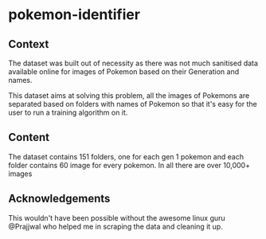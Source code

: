 # pokemon-identifier

## Context
The dataset was built out of necessity as there was not much sanitised data available online for images of Pokemon based on their
Generation and names.

This dataset aims at solving this problem, all the images of Pokemons are separated based on folders with names of Pokemon so that it's easy for the user to run a training algorithm on it.

## Content
The dataset contains 151 folders, one for each gen 1 pokemon and each folder contains 60 image for every pokemon.
In all there are over 10,000+ images

## Acknowledgements
This wouldn't have been possible without the awesome linux guru @Prajjwal who helped me in scraping the data and cleaning it up.
